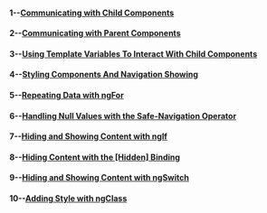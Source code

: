 #### 1--[Communicating with Child Components](https://plnkr.co/edit/NPY5og89qxa1jhWuOHtw)
#### 2--[Communicating with Parent Components](https://plnkr.co/edit/Rm0nL9uMgGPUO3j7EH0F)
#### 3--[Using Template Variables To Interact With Child Components](https://plnkr.co/edit/iOJ6d1tsUra0qbNYX54P)
#### 4--[Styling Components And Navigation Showing](https://plnkr.co/edit/zIOcnEtO4Hx4u59AqoGx?p=info)
#### 5--[Repeating Data with ngFor](https://plnkr.co/edit/UoJWGBKmwsHuI4HvooIl)
#### 6--[Handling Null Values with the Safe-Navigation Operator](https://plnkr.co/edit/K8JTinIjcw0u7FiuZpMM)
#### 7--[Hiding and Showing Content with ngIf](https://plnkr.co/edit/LXnlULhj6nBPO7yifo7A)
#### 8--[Hiding Content with the [Hidden] Binding](https://plnkr.co/edit/4Ui7kEHOp3fPLkcYaG6B)
#### 9--[Hiding and Showing Content with ngSwitch](https://plnkr.co/edit/Vilb8799fzOC7pVsA5pR)
#### 10--[Adding Style with ngClass](https://plnkr.co/edit/8jCI9tJjcnE013mmsHi4)
